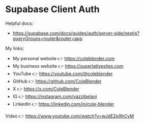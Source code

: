 # Supabase Client Auth

Helpful docs:

- https://supabase.com/docs/guides/auth/server-side/nextjs?queryGroups=router&router=app

My links:

- My personal website 👉 https://coleblender.com
- My business website 👉 https://superlativesites.com
- YouTube 👉 https://youtube.com/@coleblender
- GitHub 👉 https://github.com/ColeBlender
- X 👉 https://x.com/ColeBlender
- IG 👉 https://instagram.com/yazzibelani
- LinkedIn 👉 https://linkedin.com/in/cole-blender

Video 👉 https://www.youtube.com/watch?v=wJdEZp9hCyM
